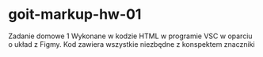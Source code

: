 # goit-markup-hw-01
 Zadanie domowe 1
 Wykonane w kodzie HTML w programie VSC w oparciu o układ z Figmy.
 Kod zawiera wszystkie niezbędne z konspektem znaczniki
